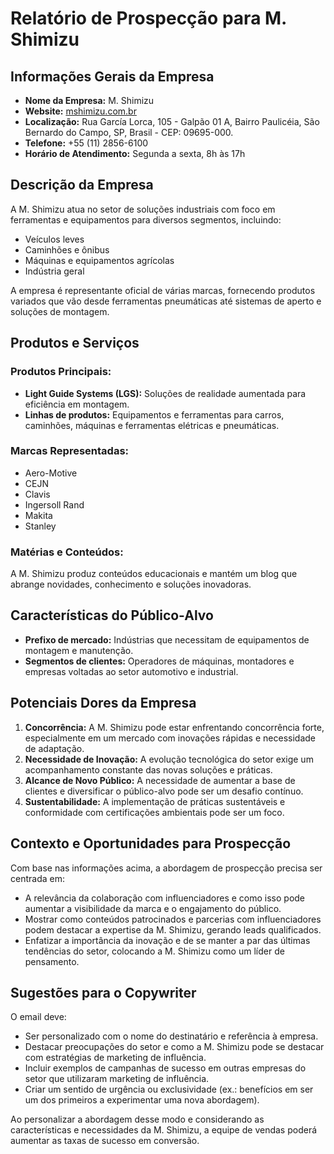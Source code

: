 # Relatório de Prospecção para M. Shimizu

## Informações Gerais da Empresa
- **Nome da Empresa:** M. Shimizu
- **Website:** [mshimizu.com.br](http://www.mshimizu.com.br)
- **Localização:** Rua García Lorca, 105 - Galpão 01 A, Bairro Paulicéia, São Bernardo do Campo, SP, Brasil - CEP: 09695-000.
- **Telefone:** +55 (11) 2856-6100
- **Horário de Atendimento:** Segunda a sexta, 8h às 17h

## Descrição da Empresa
A M. Shimizu atua no setor de soluções industriais com foco em ferramentas e equipamentos para diversos segmentos, incluindo:
- Veículos leves
- Caminhões e ônibus
- Máquinas e equipamentos agrícolas
- Indústria geral

A empresa é representante oficial de várias marcas, fornecendo produtos variados que vão desde ferramentas pneumáticas até sistemas de aperto e soluções de montagem.

## Produtos e Serviços
### Produtos Principais:
- **Light Guide Systems (LGS):** Soluções de realidade aumentada para eficiência em montagem.
- **Linhas de produtos:** Equipamentos e ferramentas para carros, caminhões, máquinas e ferramentas elétricas e pneumáticas.

### Marcas Representadas:
- Aero-Motive
- CEJN
- Clavis
- Ingersoll Rand
- Makita
- Stanley

### Matérias e Conteúdos:
A M. Shimizu produz conteúdos educacionais e mantém um blog que abrange novidades, conhecimento e soluções inovadoras.

## Características do Público-Alvo
- **Prefixo de mercado:** Indústrias que necessitam de equipamentos de montagem e manutenção.
- **Segmentos de clientes:** Operadores de máquinas, montadores e empresas voltadas ao setor automotivo e industrial.

## Potenciais Dores da Empresa
1. **Concorrência:** A M. Shimizu pode estar enfrentando concorrência forte, especialmente em um mercado com inovações rápidas e necessidade de adaptação.
2. **Necessidade de Inovação:** A evolução tecnológica do setor exige um acompanhamento constante das novas soluções e práticas.
3. **Alcance de Novo Público:** A necessidade de aumentar a base de clientes e diversificar o público-alvo pode ser um desafio contínuo.
4. **Sustentabilidade:** A implementação de práticas sustentáveis e conformidade com certificações ambientais pode ser um foco.

## Contexto e Oportunidades para Prospecção
Com base nas informações acima, a abordagem de prospecção precisa ser centrada em:
- A relevância da colaboração com influenciadores e como isso pode aumentar a visibilidade da marca e o engajamento do público.
- Mostrar como conteúdos patrocinados e parcerias com influenciadores podem destacar a expertise da M. Shimizu, gerando leads qualificados.
- Enfatizar a importância da inovação e de se manter a par das últimas tendências do setor, colocando a M. Shimizu como um líder de pensamento.

## Sugestões para o Copywriter
O email deve:
- Ser personalizado com o nome do destinatário e referência à empresa.
- Destacar preocupações do setor e como a M. Shimizu pode se destacar com estratégias de marketing de influência.
- Incluir exemplos de campanhas de sucesso em outras empresas do setor que utilizaram marketing de influência.
- Criar um sentido de urgência ou exclusividade (ex.: benefícios em ser um dos primeiros a experimentar uma nova abordagem).

Ao personalizar a abordagem desse modo e considerando as características e necessidades da M. Shimizu, a equipe de vendas poderá aumentar as taxas de sucesso em conversão.